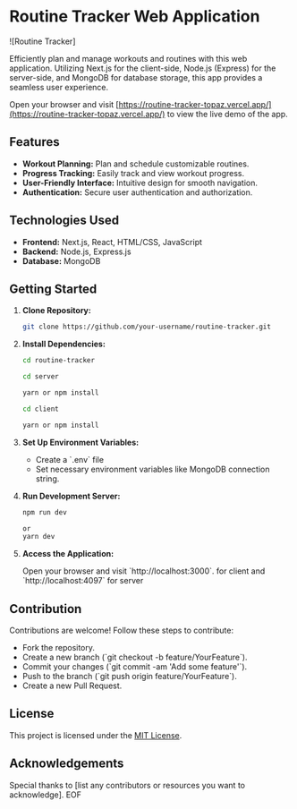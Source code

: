 # Routine Tracker Web Application

![Routine Tracker]

Efficiently plan and manage workouts and routines with this web application. Utilizing Next.js for the client-side, Node.js (Express) for the server-side, and MongoDB for database storage, this app provides a seamless user experience.

Open your browser and visit [https://routine-tracker-topaz.vercel.app/](https://routine-tracker-topaz.vercel.app/) to view the live demo of the app.

## Features

-   **Workout Planning:** Plan and schedule customizable routines.
-   **Progress Tracking:** Easily track and view workout progress.
-   **User-Friendly Interface:** Intuitive design for smooth navigation.
-   **Authentication:** Secure user authentication and authorization.

## Technologies Used

-   **Frontend:** Next.js, React, HTML/CSS, JavaScript
-   **Backend:** Node.js, Express.js
-   **Database:** MongoDB

## Getting Started

1. **Clone Repository:**

    ```bash
    git clone https://github.com/your-username/routine-tracker.git
    ```

2. **Install Dependencies:**

    ```bash
    cd routine-tracker

    cd server

    yarn or npm install

    cd client

    yarn or npm install
    ```

3. **Set Up Environment Variables:**

    - Create a \`.env\` file
    - Set necessary environment variables like MongoDB connection string.

4. **Run Development Server:**

    ```bash
    npm run dev

    or
    yarn dev
    ```

5. **Access the Application:**

    Open your browser and visit \`http://localhost:3000\`. for client and \`http://localhost:4097\` for server

## Contribution

Contributions are welcome! Follow these steps to contribute:

-   Fork the repository.
-   Create a new branch (\`git checkout -b feature/YourFeature\`).
-   Commit your changes (\`git commit -am 'Add some feature'\`).
-   Push to the branch (\`git push origin feature/YourFeature\`).
-   Create a new Pull Request.

## License

This project is licensed under the [MIT License](link-to-license-file).

## Acknowledgements

Special thanks to [list any contributors or resources you want to acknowledge].
EOF
